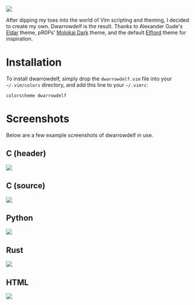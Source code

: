 ![](https://shugg.dev/images/dwarrowdelf/logo1.png)

After dipping my toes into the world of Vim scripting and theming, I decided to create my own. Dwarrowdelf is the result. Thanks to Alexander Gude's [Eldar](https://github.com/agude/vim-eldar) theme, pR0Ps' [Molokai Dark](https://github.com/pR0Ps/molokai-dark) theme, and the default [Elflord](https://github.com/vim/vim/blob/master/runtime/colors/elflord.vim) theme for inspiration.

# Installation

To install dwarrowdelf, simply drop the `dwarrowdelf.vim` file into your `~/.vim/colors` directory, and add this line to your `~/.vimrc`:

```vim
colorscheme dwarrowdelf
```

# Screenshots

Below are a few example screenshots of dwarrowdelf in use.

## C (header)

![](https://shugg.dev/images/dwarrowdelf/example_c_header.png)

## C (source)

![](https://shugg.dev/images/dwarrowdelf/example_c_source.png)

## Python

![](https://shugg.dev/images/dwarrowdelf/example_python.png)

## Rust

![](https://shugg.dev/images/dwarrowdelf/example_rust.png)

## HTML

![](https://shugg.dev/images/dwarrowdelf/example_html.png)

